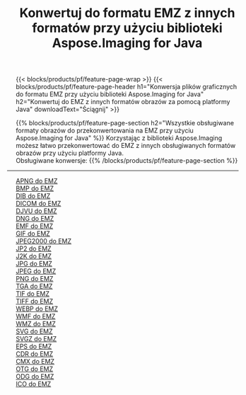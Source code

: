 ﻿---
title: Konwertuj do formatu EMZ z innych formatów przy użyciu biblioteki Aspose.Imaging for Java 
weight: 3920
url: /pl/java/conversion/to/emz 
lang: pl
langdirlevel: 2
locales: zh-hans,ja,it,ru,de,es,fr,nl,id,lt,pl,pt,vi,tr,ko,zh-hant,ar,hi,th,sv,cs,uk,he
description: Za pomocą Aspose.Imaging możesz konwertować do EMZ z innych formatów przy użyciu Javy
---

{{< blocks/products/pf/feature-page-wrap >}}
{{< blocks/products/pf/feature-page-header h1="Konwersja plików graficznych do formatu EMZ przy użyciu biblioteki Aspose.Imaging for Java" h2="Konwertuj do EMZ z innych formatów obrazów za pomocą platformy Java" downloadText="Ściągnij" >}}


{{% blocks/products/pf/feature-page-section  h2="Wszystkie obsługiwane formaty obrazów do przekonwertowania na EMZ przy użyciu Aspose.Imaging for Java" %}}
Korzystając z biblioteki Aspose.Imaging możesz łatwo przekonwertować do EMZ z innych obsługiwanych formatów obrazów przy użyciu platformy Java.
<br/>
Obsługiwane konwersje:
{{% /blocks/products/pf/feature-page-section %}}
<div class="container-fluid productfamilypage bg-gray">
    <div class="convertypes bg-gray agp-content section">
        <div class="container">
		<hr style="margin-left:-20px;"/>
		<div class="row other-converters">
		    <div class='col-md-2 other-converter remove-lp remove-rp'><a href="/imaging/pl/java/conversion/apng-to-emz" >APNG do EMZ</a></div>
<div class='col-md-2 other-converter remove-lp remove-rp'><a href="/imaging/pl/java/conversion/bmp-to-emz" >BMP do EMZ</a></div>
<div class='col-md-2 other-converter remove-lp remove-rp'><a href="/imaging/pl/java/conversion/dib-to-emz" >DIB do EMZ</a></div>
<div class='col-md-2 other-converter remove-lp remove-rp'><a href="/imaging/pl/java/conversion/dicom-to-emz" >DICOM do EMZ</a></div>
<div class='col-md-2 other-converter remove-lp remove-rp'><a href="/imaging/pl/java/conversion/djvu-to-emz" >DJVU do EMZ</a></div>
<div class='col-md-2 other-converter remove-lp remove-rp'><a href="/imaging/pl/java/conversion/dng-to-emz" >DNG do EMZ</a></div>
<div class='col-md-2 other-converter remove-lp remove-rp'><a href="/imaging/pl/java/conversion/emf-to-emz" >EMF do EMZ</a></div>
<div class='col-md-2 other-converter remove-lp remove-rp'><a href="/imaging/pl/java/conversion/gif-to-emz" >GIF do EMZ</a></div>
<div class='col-md-2 other-converter remove-lp remove-rp'><a href="/imaging/pl/java/conversion/jpeg2000-to-emz" >JPEG2000 do EMZ</a></div>
<div class='col-md-2 other-converter remove-lp remove-rp'><a href="/imaging/pl/java/conversion/jp2-to-emz" >JP2 do EMZ</a></div>
<div class='col-md-2 other-converter remove-lp remove-rp'><a href="/imaging/pl/java/conversion/j2k-to-emz" >J2K do EMZ</a></div>
<div class='col-md-2 other-converter remove-lp remove-rp'><a href="/imaging/pl/java/conversion/jpg-to-emz" >JPG do EMZ</a></div>
<div class='col-md-2 other-converter remove-lp remove-rp'><a href="/imaging/pl/java/conversion/jpeg-to-emz" >JPEG do EMZ</a></div>
<div class='col-md-2 other-converter remove-lp remove-rp'><a href="/imaging/pl/java/conversion/png-to-emz" >PNG do EMZ</a></div>
<div class='col-md-2 other-converter remove-lp remove-rp'><a href="/imaging/pl/java/conversion/tga-to-emz" >TGA do EMZ</a></div>
<div class='col-md-2 other-converter remove-lp remove-rp'><a href="/imaging/pl/java/conversion/tif-to-emz" >TIF do EMZ</a></div>
<div class='col-md-2 other-converter remove-lp remove-rp'><a href="/imaging/pl/java/conversion/tiff-to-emz" >TIFF do EMZ</a></div>
<div class='col-md-2 other-converter remove-lp remove-rp'><a href="/imaging/pl/java/conversion/webp-to-emz" >WEBP do EMZ</a></div>
<div class='col-md-2 other-converter remove-lp remove-rp'><a href="/imaging/pl/java/conversion/wmf-to-emz" >WMF do EMZ</a></div>
<div class='col-md-2 other-converter remove-lp remove-rp'><a href="/imaging/pl/java/conversion/wmz-to-emz" >WMZ do EMZ</a></div>
<div class='col-md-2 other-converter remove-lp remove-rp'><a href="/imaging/pl/java/conversion/svg-to-emz" >SVG do EMZ</a></div>
<div class='col-md-2 other-converter remove-lp remove-rp'><a href="/imaging/pl/java/conversion/svgz-to-emz" >SVGZ do EMZ</a></div>
<div class='col-md-2 other-converter remove-lp remove-rp'><a href="/imaging/pl/java/conversion/eps-to-emz" >EPS do EMZ</a></div>
<div class='col-md-2 other-converter remove-lp remove-rp'><a href="/imaging/pl/java/conversion/cdr-to-emz" >CDR do EMZ</a></div>
<div class='col-md-2 other-converter remove-lp remove-rp'><a href="/imaging/pl/java/conversion/cmx-to-emz" >CMX do EMZ</a></div>
<div class='col-md-2 other-converter remove-lp remove-rp'><a href="/imaging/pl/java/conversion/otg-to-emz" >OTG do EMZ</a></div>
<div class='col-md-2 other-converter remove-lp remove-rp'><a href="/imaging/pl/java/conversion/odg-to-emz" >ODG do EMZ</a></div>
<div class='col-md-2 other-converter remove-lp remove-rp'><a href="/imaging/pl/java/conversion/ico-to-emz" >ICO do EMZ</a></div>
                </div>
        </div>
    </div>
</div>
<br/>

